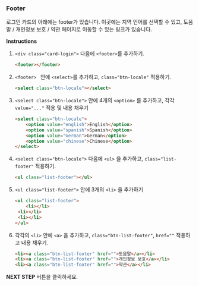### Footer

로그인 카드의 아래에는 footer가 있습니다. 이곳에는 지역 언어를 선택할 수 있고, 도움말 / 개인정보 보호 / 약관 페이지로 이동할 수 있는 링크가 있습니다.

**Instructions**

1. `<div class="card-login">` 다음에 `<footer>`를 추가하기.

   ```html
   <footer></footer>
   ```

2. `<footer> ` 안에 `<select>`를 추가하고, `class="btn-locale"` 적용하기.

   ```html
   <select class="btn-locale"></select>
   ```

3. `<select class="btn-locale">` 안에 4개의 `<option>` 를 추가하고, 각각 `value="..."` 적용 및 내용 채우기

   ```html
   <select class="btn-locale">
       <option value="english">English</option>
       <option value="spanish">Spanish</option>
       <option value="German">German</option>
       <option value="chinese">Chinese</option>
   </select>
   ```

4. `<select class="btn-locale">` 다음에 `<ul>` 을 추가하고, `class="list-footer"` 적용하기.

   ```html
   <ul class="list-footer"></ul>
   ```

5. `<ul class="list-footer">` 안에 3개의 `<li>` 을 추가하기

   ```html
   <ul class="list-footer">
       <li></li>
   	<li></li>
   	<li></li>
   </ul>
   ```

6. 각각의 `<li>` 안에 `<a>` 을 추가하고, `class="btn-list-footer"`, `href=""` 적용하고 내용 채우기.

   ```html
   <li><a class="btn-list-footer" href="">도움말</a></li>
   <li><a class="btn-list-footer" href="">개인정보 보호</a></li>
   <li><a class="btn-list-footer" href="">약관</a></li>
   ```





**NEXT STEP** 버튼을 클릭하세요.